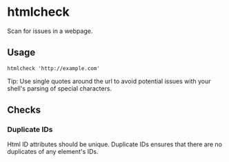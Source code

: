 # htmlcheck

Scan for issues in a webpage.

## Usage

    htmlcheck 'http://example.com'

Tip: Use single quotes around the url to avoid potential issues with your shell's parsing of special characters.

## Checks

### Duplicate IDs

Html ID attributes should be unique. Duplicate IDs ensures that there are no duplicates of any element's IDs.

